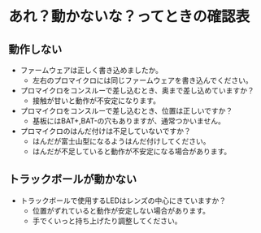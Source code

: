 # あれ？動かないな？ってときの確認表

## 動作しない
* ファームウェアは正しく書き込めましたか。
  * 左右のプロマイクロには同じファームウェアを書き込んでください。
* プロマイクロをコンスルーで差し込むとき、奥まで差し込めていますか？
  * 接触が甘いと動作が不安定になります。
* プロマイクロをコンスルーで差し込むとき、位置は正しいですか？
  * 基板にはBAT+,BAT-の穴もありますが、通常つかいません。
* プロマイクロのはんだ付けは不足していないですか？
  * はんだが富士山型になるようはんだ付けしてください。
  * はんだが不足していると動作が不安定になる場合があります。

## トラックボールが動かない
* トラックボールで使用するLEDはレンズの中心にきていますか？
  * 位置がずれていると動作が安定しない場合があります。
  * 手でくいっと持ち上げたり調整してください。









